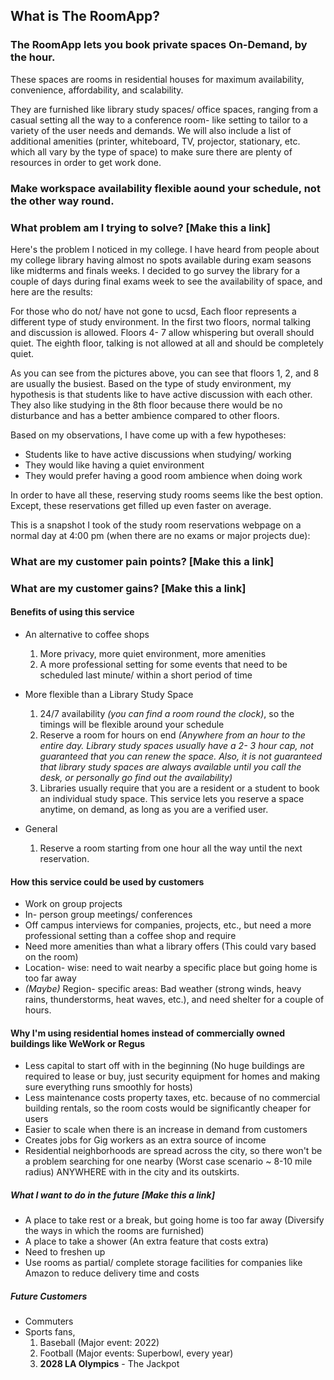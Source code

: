 ## What is The RoomApp?

### The RoomApp lets you book private spaces On-Demand, by the hour.

These spaces are rooms in residential houses for maximum availability, convenience, affordability, and scalability.

They are furnished like library study spaces/ office spaces, ranging from a casual setting all the way to a conference room- like setting to tailor to a variety of the user needs and demands. We will also include a list of additional amenities (printer, whiteboard, TV, projector, stationary, etc. which all vary by the type of space) to make sure there are plenty of resources in order to get work done.

### Make workspace availability flexible aound your schedule, not the other way round.


### What problem am I trying to solve? [Make this a link]
Here's the problem I noticed in my college. I have heard from people about my college library having almost no spots available during exam seasons like midterms and finals weeks. I decided to go survey the library for a couple of days during final exams week to see the availability of space, and here are the results:





For those who do not/ have not gone to ucsd, Each floor represents a different type of study environment. In the first two floors, normal talking and discussion is allowed. Floors 4- 7 allow whispering but overall should quiet. The eighth floor, talking is not allowed at all and should be completely quiet.

As you can see from the pictures above, you can see that floors 1, 2, and 8 are usually the busiest. Based on the type of study environment, my hypothesis is that students like to have active discussion with each other. They also like studying in the 8th floor because there would be no disturbance and has a better ambience compared to other floors.

Based on my observations, I have come up with a few hypotheses: 
- Students like to have active discussions when studying/ working
- They would like having a quiet environment
- They would prefer having a good room ambience when doing work

In order to have all these, reserving study rooms seems like the best option. Except, these reservations get filled up even faster on average.

This is a snapshot I took of the study room reservations webpage on a normal day at 4:00 pm (when there are no exams or major projects due):






### What are my customer pain points? [Make this a link]


### What are my customer gains? [Make this a link]



#### Benefits of using this service
- An alternative to coffee shops
    1. More privacy, more quiet environment, more amenities  
    2. A more professional setting for some events that need to be scheduled last minute/ within a short period of time  

- More flexible than a Library Study Space
    1. 24/7 availability *(you can find a room round the clock)*, so the timings will be flexible around your schedule   
    2. Reserve a room for hours on end *(Anywhere from an hour to the entire day. Library study spaces usually have a 2- 3 hour cap, not guaranteed that you can renew the space. Also, it is not guaranteed that library study spaces are always available until you call the desk, or personally go find out the availability)*   
    3. Libraries usually require that you are a resident or a student to book an individual study space. This service lets you reserve a space anytime, on demand, as long as you are a verified user.   

- General
   1. Reserve a room starting from one hour all the way until the next reservation.

#### How this service could be used by customers
- Work on group projects
- In- person group meetings/ conferences
- Off campus interviews for companies, projects, etc., but need a more professional setting than a coffee shop and require
- Need more amenities than what a library offers (This could vary based on the room)
- Location- wise: need to wait nearby a specific place but going home is too far away
- *(Maybe)* Region- specific areas: Bad weather (strong winds, heavy rains, thunderstorms, heat waves, etc.), and need shelter for a couple of hours.

#### Why I'm using residential homes instead of commercially owned buildings like WeWork or Regus
- Less capital to start off with in the beginning (No huge buildings are required to lease or buy, just security equipment for homes and making sure everything runs smoothly for hosts)
- Less maintenance costs property taxes, etc. because of no commercial building rentals, so the room costs would be significantly cheaper for users
- Easier to scale when there is an increase in demand from customers
- Creates jobs for Gig workers as an extra source of income
- Residential neighborhoods are spread across the city, so there won't be a problem searching for one nearby (Worst case scenario ~ 8-10 mile radius) ANYWHERE with in the city and its outskirts.


##### What I want to do in the future [Make this a link]
- A place to take rest or a break, but going home is too far away (Diversify the ways in which the rooms are furnished)
- A place to take a shower (An extra feature that costs extra)
- Need to freshen up
- Use rooms as partial/ complete storage facilities for companies like Amazon to reduce delivery time and costs

##### Future Customers
- Commuters
- Sports fans, 
   1. Baseball (Major event: 2022)
   2. Football (Major events: Superbowl, every year)
   3. **2028 LA Olympics** - The Jackpot
